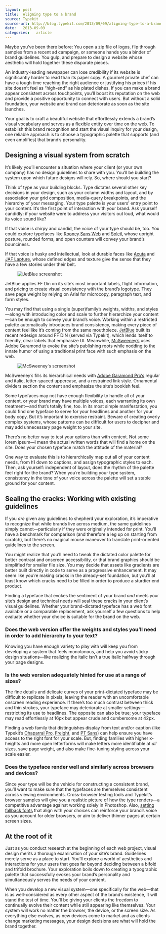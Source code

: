 ```yaml
---
layout: post
title:  Aligning type to a brand
source: Typekit
source-url: http://blog.typekit.com/2013/09/09/aligning-type-to-a-brand/
date:   2013-09-09
categories:   article
---
```


Maybe you’ve been there before: You open a zip file of logos, flip through samples from a recent ad campaign, or someone hands you a binder of brand guidelines. You gulp, and prepare to design a website whose aesthetic will hold together these disparate pieces.

An industry-leading newspaper can lose credibility if its website is significantly harder to read than its paper copy. A gourmet private chef can have a tough time reaching the right audience or justifying his prices if his site doesn’t feel as “high-end” as his plated dishes. If you can make a brand appear consistent across touchpoints, you’ll boost its reputation on the web and provide a positive opportunity to connect with users. But without a solid foundation, your website and brand can deteriorate as soon as the site launches.

Your goal is to craft a beautiful website that effortlessly extends a brand’s visual vocabulary and serves as a flexible entity over time on the web. To establish this brand recognition and start the visual inquiry for your design, one reliable approach is to choose a typographic palette that supports (and even amplifies) that brand’s personality.

## Designing a visual system from scratch

It’s likely you’ll encounter a situation where your client (or your own company) has no design guidelines to share with you. You’ll be building the system upon which future designs will rely. So, where should you start?

Think of type as your building blocks. Type dictates several other key decisions in your design, such as your column widths and layout, and by association your grid composition, media-query breakpoints, and the hierarchy of your messaging. Your type palette is your users’ entry point to your content. It’s the first point of interaction with your brand. Ask yourself candidly: if your website were to address your visitors out loud, what would its voice sound like?

If that voice is chirpy and candid, the voice of your type should be, too. You could explore typefaces like [Rooney Sans Web](https://typekit.com/fonts/rooney-sans) and [Soleil](https://typekit.com/fonts/soleil), whose upright posture, rounded forms, and open counters will convey your brand’s bounciness.

If that voice is husky and intellectual, look at durable faces like [Acuta](https://typekit.com/fonts/acuta) and [JAF Lapture](https://typekit.com/fonts/jaf-lapture), whose defined edges and texture give the sense that they have a few stories under their belt.

<div class="fig-with-cap">
  <figure class="center-image-wider"><img src="../../../../a/img/typekit-02-01.jpg" alt="JetBlue screenshot"></figure>
  <figcaption class="caption">JetBlue applies FF Din on its site’s most important labels, flight information, and pricing to create visual consistency with the brand’s logotype. They save page weight by relying on Arial for microcopy, paragraph text, and form styles.</figcaption>
</div>

You may find that using a single (super)family’s weights, widths, and styles—along with introducing color and scale to further hierarchize your content—can be enough to convey your brand’s voice. Working within a restricted palette automatically introduces brand consistency, making every piece of content feel like it’s coming from the same mouthpiece. [JetBlue](http://www.jetblue.com/#/) built its recent redesign around FF DIN (served via Typekit), which lends itself to friendly, clear labels that emphasize UI. Meanwhile, [McSweeney’s](http://www.mcsweeneys.net/tendency) uses Adobe Garamond to evoke the site’s publishing roots while nodding to the innate humor of using a traditional print face with such emphasis on the web.

<div class="fig-with-cap">
  <figure class="center-image-wider"><img src="../../../../a/img/typekit-02-02.png" alt="McSweeney's screenshot"></figure>
  <figcaption class="caption">McSweeney’s fills its hierarchical needs with <a href="https://typekit.com/fonts/adobe-garamond-pro">Adobe Garamond Pro‘s</a> regular and italic, letter-spaced uppercase, and a restrained link style. Ornamental dividers section the content and emphasize the site’s bookish feel.</figcaption>
</div>

Some typefaces may not have enough flexibility to handle all of your content, or your brand may have multiple voices, each warranting its own treatment—and that’s totally fine, too. In its most simple manifestation, you could find one typeface to serve for your headlines and another for your body copy. But it’s important to exercise restraint. Beware of creating overly complex systems, whose patterns can be difficult for users to decipher and may add unnecessary page weight to your site.

There’s no better way to test your options than with content. Not some lorem ipsum—I mean the actual written words that will find a home on the site. Does your chosen typeface match the attitude of the material?

One way to evaluate this is to hierarchically map out all of your content needs, from h1 down to captions, and assign typographic styles to each. Then, ask yourself: independent of layout, does the rhythm of the palette feel right for the brand? When you’re building your type system, consistency in the tone of your voice across the palette will set a stable ground for your content.

## Sealing the cracks: Working with existing guidelines

If you *are* given any guidelines to shepherd your exploration, it’s imperative to recognize that while brands live across medium, the same guidelines simply cannot—particularly if they were originally intended for print. You’ll have a benchmark for comparison (and therefore a leg up on starting from scratch), but there’s no magical mouse maneuver to translate print-oriented guidelines to the screen.

You might realize that you’ll need to tweak the dictated color palette for better contrast and onscreen accessibility, or that brand graphics should be simplified for smaller file size. You may decide that assets like gradients are better built directly in code to serve as a progressive enhancement. It may seem like you’re making cracks in the already-set foundation, but you’ll at least know which cracks need to be filled in order to produce a sturdier end product.

Finding a typeface that evokes the sentiment of your brand *and* meets your site’s design and technical needs will seal these cracks in your client’s visual guidelines. Whether your brand-dictated typeface has a web font available or a comparable replacement, ask yourself a few questions to help evaluate whether your choice is suitable for the brand on the web.

### Does the web version offer the weights and styles you’ll need in order to add hierarchy to your text?

Knowing you have enough variety to play with will keep you from developing a system that feels monotonous, and help you avoid sticky design situations—like realizing the italic isn’t a true italic halfway through your page designs.

### Is the web version adequately hinted for use at a range of sizes?

The fine details and delicate curves of your print-dictated typeface may be difficult to replicate in pixels, leaving the reader with an uncomfortable onscreen reading experience. If there’s too much contrast between thick and thin strokes, your typeface may deteriorate at smaller settings—restricting its use to headlines. The opposite can also be true; your typeface may read effortlessly at 16px but appear crude and cumbersome at 42px.

Finding a web family that distinguishes display from text and/or caption (like Typekit’s [Chaparral Pro](https://typekit.com/search/fonts?query=chaparral+pro), [Freight](https://typekit.com/search/fonts?query=freight), and [PT Sans](https://typekit.com/search/fonts?query=pt+sans)) can help ensure you have access to the right font for your scale. But, finding families with higher x-heights and more open letterforms will make letters more identifiable at *all* sizes, save page weight, and also make fine-tuning styling across your scale easier.

### Does the typeface render well and similarly across browsers and devices?

Since your type will be the vehicle for constructing a consistent brand, you’ll want to make sure that the typefaces are themselves consistent across viewing environments. Cross-browser testing tools and Typekit’s browser samples will give you a realistic picture of how the type renders—a competitive advantage against working solely in Photoshop. Also, [setting fallback fonts](http://blog.typekit.com/2011/03/24/type-study-choosing-fallback-fonts/) that align with your choices can reinforce your brand’s voice as you account for older browsers, or aim to deliver thinner pages at certain screen sizes.

## At the root of it

Just as you conduct research at the beginning of each web project, visual design merits a thorough examination of your site’s brand. Guidelines merely serve as a place to start. You’ll explore a world of aesthetics and interactions for your users that goes far beyond deciding between a bifold and trifold brochure. Your exploration boils down to creating a typographic palette that successfully evokes your brand’s personality and simultaneously serves the needs of your content.

When you develop a new visual system—one specifically for the web—that is as well-considered as every other aspect of the brand’s existence, it will stand the test of time. You’ll be giving your clients the freedom to continually evolve their content while still appearing like themselves. Your system will work no matter the browser, the device, or the screen size. As everything else evolves, as new devices come to market and as clients change marketing messages, your design decisions are what will hold the brand together.
